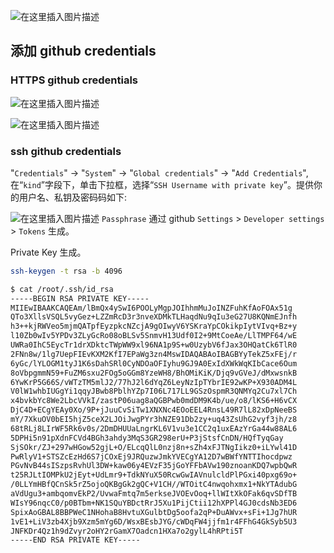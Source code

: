 
![在这里插入图片描述](https://i-blog.csdnimg.cn/blog_migrate/ac3f9ca1bbf7095b09728a14fa0e73b9.png)





##   添加 github credentials
###  HTTPS github credentials
![在这里插入图片描述](https://i-blog.csdnimg.cn/blog_migrate/4d99cbfa817af313bfc59a138db4d15f.png)

![在这里插入图片描述](https://i-blog.csdnimg.cn/blog_migrate/42a574d7857e7aade0a62a3f6dc1c5d5.png)

###  ssh github credentials
"`Credentials`" -> "`System`" -> "`Global credentials`" -> "`Add Credentials`",在“`kind`”字段下，单击下拉框，选择“`SSH Username with private key`”。提供你的用户名、私钥及密码码如下:

![在这里插入图片描述](https://i-blog.csdnimg.cn/blog_migrate/03f6fef471d15eedf1fe24deb8954216.png)
`Passphrase` 通过 github `Settings` > `Developer settings` > `Tokens` 生成。

Private Key 生成。
```bash
ssh-keygen -t rsa -b 4096
```

```bash
$ cat /root/.ssh/id_rsa
-----BEGIN RSA PRIVATE KEY-----
MIIEwIBAAKCAQEAm/lBmQx4ySwI6POOLyMgpJOIhhmMuJoINZFuhKfAoFOAx51g
QTo3XllsVSQL5vyGez+LZZmRcD3r3nveXDMkTLHaqdNu9qIu3eG27U8KQNmEJnfh
h3++kjRWVeo5mjmQATpfEyzpkcNZcjA9gOIwyV6YSKraYpCOkikpIytVIvq+Bz+y
l10Zb0wIv5YPDv3ZLyGcRo08oBLSv5SnmvH13Udf0I2+9MtCoeAe/LlTMPF64/wE
UWRa0IhC5EycTr1drXDktcTWpWW9xl96NA1p9S+w0UzybV6fJax3OHQatCk6TlR0
2FNn8w/1lg7UepFIEvKXM2KfI7EPaWg3zn4MswIDAQABAoIBAGBYyTekZ5xFEj/r
6yGc/lYLOGM1tyJ1K6sDahSRl0CyNDOaOFIyhu9GJ9A0ExIdXWkWqKIbCace6Oum
8oVbpgmmN59+FuZM6sxu2FOg5oGGm8YzeWH8/BhOMiKiK/Djq9vGVeJ/dMxwsnkB
6YwKrP5G66S/vWTzTM5mlJ2/77hJ2l6dYqZ6LeyNzIpTYbrIE92wKP+X930ADM4L
V0lW1whbIUGgYi1qqyJBwb8PblhYZp7I06L717LL9GSzOspmR3QNMYq2Cu7xl7Ch
x4bvkbYc8We2LbcVVkI/zastP06uag8aQGBPwb0mdDM9K4b/ue/o8/lKS6+H6vCX
DjC4D+ECgYEAy0Xo/9P+jJuuCvSiTw1XNXNc4EOoEEL4RnsL49R7lL82xDpNeeBS
mY/7XkuOV0bEI5hjZ5ceX2LJOiJwgPYr3hNZE91Db2zy+uq43ZsUhG2vyf3jh/z8
68tRLj8LIrWF5Rk6v0s/2DmDHUUaLngrKL6V1vu3e1CC2q1uxEAzYrGa44w88AL6
5DPHi5n91pXdnFCVd4BGh3ahdy3MqS3GR298erU+P3jStsfCnDN/HQfTyqGay
SjSOkr/ZJ+297wHGow52gjL+O/ELcqQlL0nzj8n+sZh4xFJTNgIikz0+iLYwl41D
PwRlyV1+STSZcEzHd6S7jCOxEj9JRQuzwJmkYVECgYA12D7wBWfYNTTIhocdpwz
PGvNvB44sISzpsRvhUl3DW+kaw06y4EVzF35jGoYFFbAVw190znoanKDQ7wpbQwR
t25RJLtIOMPkU2jEyt+UdLmr9+TdkNYuX50RcwGwIAVnulcldPlPGxi40pxg69o+
/0LLYmHBfQCnSk5rZ5ojoQKBgGk2gQC+V1CH//WTOitC4nwqohxmx1+NkYTAdubG
aVdUgu3+ambqomvEkP2/UvwaFmtq7m5erkseJVOEvOoq+llWItXkOFak6qvSDfTB
WIsY96nqcC0/p0BTbm+NK1SQuYBDctRrJ5Xu1PijCtii12hXPPl4GJ0cdsNb3ED6
SpixAoGBAL8BBPWeC1NHohaB8HvtuXGulbtDg5oofa2qP+DuAWvx+sFi+1Jg7hUR
1vE1+LiV3zb4Xjb9Xzm5mYg6D/WsxBEsbJYG/cWDqFW4jjfm1r4FFhG4GkSyb5U3
JNFKDr4Qz1h9dZvyr2oHY2rGamX7Oadcn1HXa7o2gylL4hRPti5T
-----END RSA PRIVATE KEY-----
```



